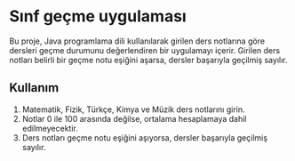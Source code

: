 # Sınf geçme uygulaması

Bu proje, Java programlama dili kullanılarak girilen ders notlarına göre dersleri geçme durumunu değerlendiren bir uygulamayı içerir. Girilen ders notları belirli bir geçme notu eşiğini aşarsa, dersler başarıyla geçilmiş sayılır.

## Kullanım

1. Matematik, Fizik, Türkçe, Kimya ve Müzik ders notlarını girin.
2. Notlar 0 ile 100 arasında değilse, ortalama hesaplamaya dahil edilmeyecektir.
3. Ders notları geçme notu eşiğini aşıyorsa, dersler başarıyla geçilmiş sayılır.


